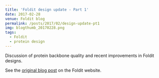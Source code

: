 ```yaml
---
title: 'Foldit design update - Part 1'
date: 2017-02-28
venue: Foldit blog
permalink: /posts/2017/02/design-update-pt1
img: blogthumb_20170228.png
tags:
  - Foldit
  - protein design
---
```


Discussion of protein backbone quality and recent improvements in Foldit designs.

See the [original blog post](https://fold.it/portal/node/2003498) on the Foldit website.
